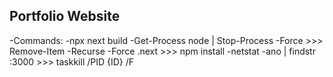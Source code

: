 ## Portfolio Website

-Commands:
-npx next build
-Get-Process node | Stop-Process -Force  >>> Remove-Item -Recurse -Force .next >>> npm install
-netstat -ano | findstr :3000 >>> taskkill /PID {ID} /F